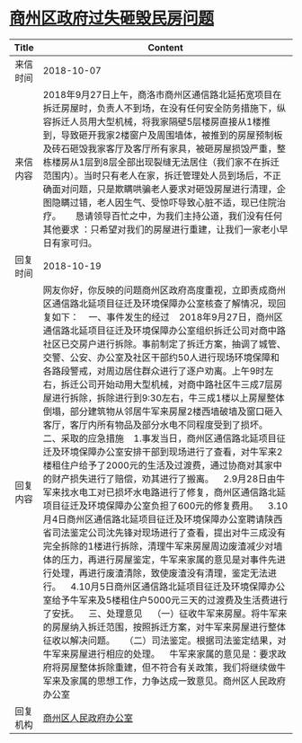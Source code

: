 # <a href="http://www.shangluo.gov.cn/zmhd/ldxxxx.jsp?urltype=leadermail.LeaderMailContentUrl&wbtreeid=1112&leadermailid=4946">商州区政府过失砸毁民房问题</a>
|Title|Content|
|:---:|---|
|来信时间|2018-10-07|
|来信内容|2018年9月27日上午，商洛市商州区通信路北延拓宽项目在拆迁房屋时，负责人不到场，在没有任何安全防务措施下，纵容拆迁人员用大型机械，将我家隔壁5层楼房直接从1楼推到，导致砸开我家2楼窗户及周围墙体，被推到的房屋预制板及砖石砸毁我家客厅及客厅所有家具，被砸房屋损毁严重，整栋楼房从1层到8层全部出现裂缝无法居住（我们家不在拆迁范围内）。当时只有老人在家，拆迁管理处人员到场后，不正确面对问题，只是欺瞒哄骗老人要求对砸毁房屋进行清理，企图隐瞒过错，老人因生气、受惊吓导致心脏不适，现已住院治疗。      恳请领导百忙之中，为我们主持公道，我们没有任何其他要求 ：只希望对我们的房屋进行重建，让我们一家老小早日有家可归。|
|回复时间|2018-10-19|
|回复内容|网友你好，你反映的问题商州区政府高度重视，立即责成商州区通信路北延项目征迁及环境保障办公室核查了解情况，现回复如下：    一、事件发生的经过    2018年9月27日，商州区通信路北延项目征迁及环境保障办公室组织拆迁公司对商中路社区已交房户进行拆除。事前制定了拆迁方案，抽调了城管、交警、公安、办公室及社区干部约50人进行现场环境保障和各路段警戒，对周边居住群众进行了逐户劝离。上午9时左右，拆迁公司开始动用大型机械，对商中路社区牛三成7层房屋进行拆除，拆除进行到9:30左右，牛三成1楼以上房屋整体倒塌，部分建筑物从邻居牛军来房屋2楼西墙破墙及窗口砸入客厅，客厅内所有物品及部分水电不同程度受到了损坏。    二、采取的应急措施    1.事发当日，商州区通信路北延项目征迁及环境保障办公室安排干部到现场进行了查看，对牛军来2楼租住户给予了2000元的生活及过渡费，通过协商对其家中的财产损失进行了赔偿，劝其进行了搬离。    2.9月28日由牛军来找水电工对已损坏水电路进行了修复，商州区通信路北延项目征迁及环境保障办公室负担了600元的修复费用。    3.10月4日商州区通信路北延项目征迁及环境保障办公室聘请陕西省司法鉴定公司沈先锋对现场进行了查看，提出对牛三成没有完全拆除的1楼进行拆除，清理牛军来房屋周边废渣减少对墙体的压力，再进行房屋鉴定，牛军来家属的意见是对事件先进行处理，再进行废渣清除，致使废渣没有清理，鉴定无法进行。    4.10月5日商州区通信路北延项目征迁及环境保障办公室给予牛军来及5楼租住户5000元三天的过渡费及生活费进行了安抚。    三、处理意见    （一）征收牛军来房屋。将牛军来的房屋纳入拆迁范围，按照拆迁方案，对牛军来房屋进行整体征收以解决问题。    （二）司法鉴定。根据司法鉴定结果，对牛军来房屋进行相应的处理。    牛军来家属的意见是：要求政府将房屋整体拆除重建，但不符合有关政策，我们将继续做牛军来及家属的思想工作，力争达成一致意见。商州区人民政府办公室|
|回复机构|<a href="../../categories/agencies/商州区人民政府办公室.md">商州区人民政府办公室</a>|
